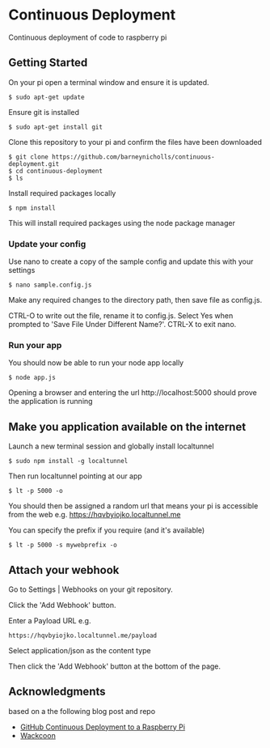 # Continuous Deployment

Continuous deployment of code to raspberry pi

## Getting Started

On your pi open a terminal window and ensure it is updated.

```
$ sudo apt-get update
```

Ensure git is installed

```
$ sudo apt-get install git
```

Clone this repository to your pi and confirm the files have been downloaded

```
$ git clone https://github.com/barneynicholls/continuous-deployment.git
$ cd continuous-deployment
$ ls
```

Install required packages locally

```
$ npm install
```

This will install required packages using the node package manager

### Update your config 

Use nano to create a copy of the sample config and update this with your settings

```
$ nano sample.config.js
```

Make any required changes to the directory path, then save file as config.js.

CTRL-O to write out the file, rename it to config.js.  Select Yes when prompted to 'Save File Under Different Name?'.  CTRL-X to exit nano.


### Run your app 

You should now be able to run your node app locally

```
$ node app.js
```

Opening a browser and entering the url http://localhost:5000 should prove the application is running


## Make you application available on the internet

Launch a new terminal session and globally install localtunnel

```
$ sudo npm install -g localtunnel
```

Then run localtunnel pointing at our app

```
$ lt -p 5000 -o
```

You should then be assigned a random url that means your pi is accessible from the web e.g. https://hqvbyiojko.localtunnel.me

You can specify the prefix if you require (and it's available)

```
$ lt -p 5000 -s mywebprefix -o
```

## Attach your webhook 

Go to Settings | Webhooks on your git repository.

Click the 'Add Webhook' button.

Enter a Payload URL e.g.

```
https://hqvbyiojko.localtunnel.me/payload
```

Select application/json as the content type

Then click the 'Add Webhook' button at the bottom of the page.




## Acknowledgments

based on a the following blog post and repo

* [GitHub Continuous Deployment to a Raspberry Pi](https://dzone.com/articles/github-continuous-deployment-to-a-raspberry-pi)
* [Wackcoon](https://raw.githubusercontent.com/DanielEgan/wackcoon-hook)